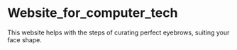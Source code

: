 # Website_for_computer_tech
This website helps with the steps of curating perfect eyebrows, suiting your face shape.
